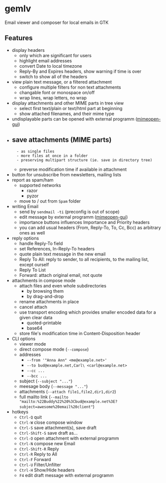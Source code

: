 # gemlv
Email viewer and composer for local emails in GTK

## Features

- display headers
	- only which are significant for users
	- highlight email addresses
	- convert Date to local timezone
	- Reply-By and Expires headers, show warning if time is over
	- switch to show all of the headers
- view plain text message, or a filtered attachment
	- configure multiple filters for non text attachments
	- changable font or monospace on/off
	- wrap lines, wrap letters, no wrap
- display attachments and other MIME parts in tree view
	- select first text/plain or text/html part at beginning
	- show attached filenames, and their mime type
- undisplayable parts can be opened with external programm ([mimeopen-gui](https://github.com/bAndie91/mimeopen-gui))
- save attachments (MIME parts)
	-
		- as single files
		- more files at once in a folder
		- preserving multipart structure (ie. save in directory tree)
	- preverse modification time if available in attachment
- button for unsubscribe from newsletters, mailing lists
- report as spam/ham
	- supported networks
		- razor
		- pyzor
	- move to / out from ```Spam``` folder
- writing Email
	- send by ```sendmail -ti``` (preconfig is out of scope)
	- edit message by external programm ([mimeopen-gui](https://github.com/bAndie91/mimeopen-gui))
	- importance buttons influences Importance and Priority headers
	- you can add usual headers (From, Reply-To, To, Cc, Bcc) as arbitrary ones as well
- reply options
	- handle Reply-To field
	- set References, In-Reply-To headers
	- quote plain text message in the new email
	- Reply To All: reply to sender, to all recipients, to the mailing list, except ourself
	- Reply To List
	- Forward: attach original email, not quote
- attachments in compose mode
	- attach files and even whole subdirectories
		- by browsing them
		- by drag-and-drop
	- rename attachments in place
	- cancel attach
	- use transport encoding which provides smaller encoded data for a given clear data
		- quoted-printable
		- base64
	- store file's modification time in Content-Disposition header
- CLI options
	- viewer mode
	- direct compose mode (```--compose```)
	- addresses
		- ```--from '"Anna Ann" <me@example.net>'```
		- ```--to bud@example.net,Carl\ <carl@example.net>```
		- ```--cc ...```
		- ```--bcc ...```
	- subject (```--subject "..."```)
	- meesage body (```--message "..."```)
	- attachments (```--attach file1,file2,dir1,dir2```)
	- full mailto link (```--mailto "mailto:%22Buddy%22%20%3Cbud@example.net%3E?subject=awesome%20email%20client"```)
- hotkeys
	- ```Ctrl-Q``` quit
	- ```Ctrl-W``` close compose window
	- ```Ctrl-S``` save attachment(s), save draft
	- ```Ctrl-Shift-S``` save draft as...
	- ```Ctrl-O``` open attachment with external programm
	- ```Ctrl-N``` compose new Email
	- ```Ctrl-Shift-R``` Reply
	- ```Ctrl-R``` Reply to All
	- ```Ctrl-F``` Forward
	- ```Ctrl-U``` Filter/Unfilter
	- ```Ctrl-H``` Show/Hide headers
	- ```F4``` edit draft message with external programm
